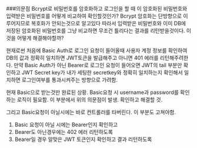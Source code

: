 ###의문점
Bcrypt로 비밀번호를 암호화하고 로그인을 할 때
이 암호화된 비밀번호와 입력받은 비밀번호를 어떻게 
비교하여 확인할것인가?
Bcrypt 암호화는 단방향으로 이루어지므로
복호화가 안되는것으로 알고있다
따라서 입력받은 비밀번호와 이미 DB에 저장된
암호화된 비밀번호를 그냥 비교하면
무조건 틀리다는 결과를 리턴받을것이다.
이것을 어떻게 해결해야할까?

현재로썬 처음에 Basic Auth로 로그인 요청이 들어올때
사용자 계정 정보를 확인하여 DB의 값과 정확히 일치하면 JWT토큰을 발급해주고
아니면 401 에러를 리턴해주려한다.
만약 Basic Auth가 아닌 Bearer로 로그인 요청이 들어오면
JWT의 tail 부분만 확인하고 JWT Secret key가 
내가 세팅한 secretkey와 정확히 일치하는지
확인해서 일치하면 로그인여부를 통과시켜주는 방향으로 가려함.

현재 Basic으로 받는것만 완료된 상황.
Basic요청 시 username과 password를 확인하는 로직이 필요함.
이 부분에서 위의 의문점이 발생.
확인하고 해결할 것.

그리고 Basic요청이 아닐시에는 바로 컨트롤러를 타버린다.
이 부분도 고쳐야함.
1. Basic 요청이 아닐 시에는 Bearer인지 확인하고
2. Bearer도 아닌경우에는 402 에러 리턴하도록
3. Bearer일 경우 알맞은 JWT 토큰인지 확인하고 결과 리턴하도록

